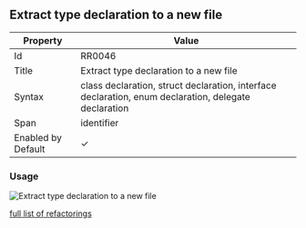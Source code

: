 ## Extract type declaration to a new file

| Property | Value |
| -------- | ----- |
| Id | RR0046 |
| Title | Extract type declaration to a new file |
| Syntax | class declaration, struct declaration, interface declaration, enum declaration, delegate declaration |
| Span | identifier |
| Enabled by Default | &#x2713; |

### Usage

![Extract type declaration to a new file](../../images/refactorings/ExtractTypeDeclarationToNewFile.png)

[full list of refactorings](Refactorings.md)